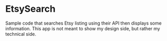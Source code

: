 # EtsySearch
Sample code that searches Etsy listing using their API then displays some information.  This app is not meant to show my design side, but rather my technical side.

